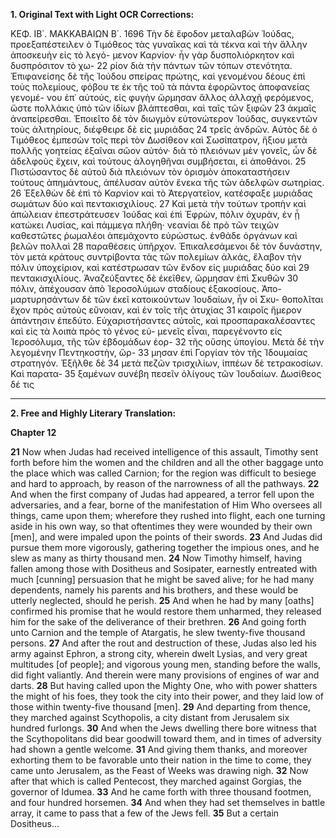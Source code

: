 **1. Original Text with Light OCR Corrections:**

ΚΕΦ. ΙΒ΄. ΜΑΚΚΑΒΑΙΩΝ Β΄. 1696
Τὴν δὲ ἔφοδον μεταλαβὼν Ἰούδας, προεξαπέστειλεν ὁ Τιμόθεος τὰς
γυναῖκας καὶ τὰ τέκνα καὶ τὴν ἄλλην ἀποσκευὴν εἰς τὸ λεγό-
μενον Καρνίον· ἦν γὰρ δυσπολιόρκητον καὶ δυσπρόσιτον τὸ χω-
22 ρίον διὰ τὴν πάντων τῶν τόπων στενότητα. Ἐπιφανείσης δὲ τῆς
Ἰούδου σπείρας πρώτης, καὶ γενομένου δέους ἐπὶ τοὺς πολεμίους,
φόβου τε ἐκ τῆς τοῦ τὰ πάντα ἐφορῶντος ἀποφανείας γενομέ-
νου ἐπ᾽ αὐτούς, εἰς φυγὴν ὥρμησαν ἄλλος ἀλλαχῇ φερόμενος,
ὥστε πολλάκις ὑπὸ τῶν ἰδίων βλάπτεσθαι, καὶ ταῖς τῶν ξιφῶν
23 ἀκμαῖς ἀναπείρεσθαι. Ἐποιεῖτο δὲ τὸν διωγμὸν εὐτονώτερον
Ἰούδας, συγκεντῶν τοὺς ἀλιτηρίους, διέφθειρε δὲ εἰς μυριάδας
24 τρεῖς ἀνδρῶν. Αὐτὸς δὲ ὁ Τιμόθεος ἐμπεσὼν τοῖς περὶ τὸν Δωσίθεον
καὶ Σωσίπατρον, ἥξιου μετὰ πολλῆς γοητείας ἐξαῖναι σῶον αὐτόν·
διὰ τὸ πλειόνων μὲν γονεῖς, ὧν δὲ ἀδελφοὺς ἔχειν, καὶ τούτους
ἀλογηθῆναι συμβήσεται, εἰ ἀποθάνοι. 25 Πιστώσαντος δὲ αὐτοῦ διὰ
πλειόνων τὸν ὁρισμὸν ἀποκαταστήσειν τούτους ἀπημάντους, ἀπέλυσαν
αὐτὸν ἕνεκα τῆς τῶν ἀδελφῶν σωτηρίας. 26 Ἐξελθὼν δὲ ἐπὶ τὸ
Καρνίον καὶ τὸ Ἀτεργατεῖον, κατέσφαξε μυριάδας σωμάτων δύο
καὶ πεντακισχιλίους. 27 Καὶ μετὰ τὴν τούτων τροπὴν καὶ ἀπώλειαν
ἐπεστράτευσεν Ἰούδας καὶ ἐπὶ Ἐφρὼν, πόλιν ὀχυρὰν, ἐν ᾗ κατώκει
Λυσίας, καὶ πάμμεγα πλήθη· νεανίαι δὲ πρὸ τῶν τειχῶν καθεστῶτες
ῥωμαλέοι ἀπεμάχοντο εὐρώστως. ἐνθάδε ὀργάνων καὶ βελῶν πολλαὶ
28 παραθέσεις ὑπῆρχον. Ἐπικαλεσάμενοι δὲ τὸν δυνάστην, τὸν μετὰ
κράτους συντρίβοντα τὰς τῶν πολεμίων ἀλκάς, ἔλαβον τὴν πόλιν
ὑποχείριον, καὶ κατέστρωσαν τῶν ἔνδον εἰς μυριάδας δύο καὶ
29 πεντακισχιλίους. Ἀναζεύξαντες δὲ ἐκεῖθεν, ὥρμησαν ἐπὶ Σκυθῶν
30 πόλιν, ἀπέχουσαν ἀπὸ Ἱεροσολύμων σταδίους ἑξακοσίους. Ἀπο-
μαρτυρησάντων δὲ τῶν ἐκεῖ κατοικούντων Ἰουδαίων, ἦν οἱ Σκυ-
θοπολῖται ἔχον πρὸς αὐτοὺς εὔνοιαν, καὶ ἐν τοῖς τῆς ἀτυχίας
31 καιροῖς ἥμερον ἀπάντησιν ἐπεδύτο. Εὐχαριστήσαντες αὐτοῖς,
καὶ προσπαρακαλέσαντες καὶ εἰς τὰ λοιπὰ πρὸς τὸ γένος εὐ-
μενεῖς εἶναι, παρεγένοντο εἰς Ἱεροσόλυμα, τῆς τῶν ἑβδομάδων ἑορ-
32 τῆς οὔσης ὑπογίου. Μετὰ δὲ τὴν λεγομένην Πεντηκοστὴν, ὥρ-
33 μησαν ἐπὶ Γοργίαν τὸν τῆς Ἰδουμαίας στρατηγόν. Ἐξῆλθε δὲ
34 μετὰ πεζῶν τρισχιλίων, ἱππέων δὲ τετρακοσίων. Καὶ παρατα-
35 ξαμένων συνέβη πεσεῖν ὀλίγους τῶν Ἰουδαίων. Δωσίθεος δέ τις

---

**2. Free and Highly Literary Translation:**

**Chapter 12**

**21** Now when Judas had received intelligence of this assault, Timothy sent forth before him the women and the children and all the other baggage unto the place which was called Carnion; for the region was difficult to besiege and hard to approach, by reason of the narrowness of all the pathways.
**22** And when the first company of Judas had appeared, a terror fell upon the adversaries, and a fear, borne of the manifestation of Him Who oversees all things, came upon them; wherefore they rushed into flight, each one turning aside in his own way, so that oftentimes they were wounded by their own [men], and were impaled upon the points of their swords.
**23** And Judas did pursue them more vigorously, gathering together the impious ones, and he slew as many as thirty thousand men.
**24** Now Timothy himself, having fallen among those with Dositheus and Sosipater, earnestly entreated with much [cunning] persuasion that he might be saved alive; for he had many dependents, namely his parents and his brothers, and these would be utterly neglected, should he perish.
**25** And when he had by many [oaths] confirmed his promise that he would restore them unharmed, they released him for the sake of the deliverance of their brethren.
**26** And going forth unto Carnion and the temple of Atargatis, he slew twenty-five thousand persons.
**27** And after the rout and destruction of these, Judas also led his army against Ephron, a strong city, wherein dwelt Lysias, and very great multitudes [of people]; and vigorous young men, standing before the walls, did fight valiantly. And therein were many provisions of engines of war and darts.
**28** But having called upon the Mighty One, who with power shatters the might of his foes, they took the city into their power, and they laid low of those within twenty-five thousand [men].
**29** And departing from thence, they marched against Scythopolis, a city distant from Jerusalem six hundred furlongs.
**30** And when the Jews dwelling there bore witness that the Scythopolitans did bear goodwill toward them, and in times of adversity had shown a gentle welcome.
**31** And giving them thanks, and moreover exhorting them to be favorable unto their nation in the time to come, they came unto Jerusalem, as the Feast of Weeks was drawing nigh.
**32** Now after that which is called Pentecost, they marched against Gorgias, the governor of Idumea.
**33** And he came forth with three thousand footmen, and four hundred horsemen.
**34** And when they had set themselves in battle array, it came to pass that a few of the Jews fell.
**35** But a certain Dositheus...